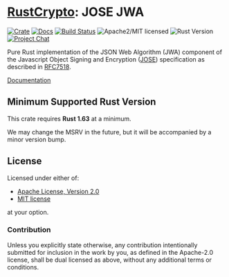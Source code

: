 # [RustCrypto]: JOSE JWA

[![Crate][crate-image]][crate-link]
[![Docs][docs-image]][docs-link]
[![Build Status][build-image]][build-link]
![Apache2/MIT licensed][license-image]
![Rust Version][rustc-image]
[![Project Chat][chat-image]][chat-link]

Pure Rust implementation of the JSON Web Algorithm (JWA) component of the
Javascript Object Signing and Encryption ([JOSE]) specification as described
in [RFC7518].

[Documentation][docs-link]

## Minimum Supported Rust Version

This crate requires **Rust 1.63** at a minimum.

We may change the MSRV in the future, but it will be accompanied by a minor
version bump.

## License

Licensed under either of:

* [Apache License, Version 2.0](http://www.apache.org/licenses/LICENSE-2.0)
* [MIT license](http://opensource.org/licenses/MIT)

at your option.

### Contribution

Unless you explicitly state otherwise, any contribution intentionally submitted
for inclusion in the work by you, as defined in the Apache-2.0 license, shall be
dual licensed as above, without any additional terms or conditions.

[//]: # (badges)

[crate-image]: https://buildstats.info/crate/jose-jwa
[crate-link]: https://crates.io/crates/jose-jwa
[docs-image]: https://docs.rs/jose-jwa/badge.svg
[docs-link]: https://docs.rs/jose-jwa/
[license-image]: https://img.shields.io/badge/license-Apache2.0/MIT-blue.svg
[rustc-image]: https://img.shields.io/badge/rustc-1.63+-blue.svg
[chat-image]: https://img.shields.io/badge/zulip-join_chat-blue.svg
[chat-link]: https://rustcrypto.zulipchat.com/#narrow/stream/300570-formats
[build-image]: https://github.com/RustCrypto/JOSE/actions/workflows/jose-jwa.yml/badge.svg
[build-link]: https://github.com/RustCrypto/JOSE/actions/workflows/jose-jwa.yml

[//]: # (links)

[RustCrypto]: https://github.com/RustCrypto/ 
[JOSE]: https://jose.readthedocs.io/
[RFC7518]: https://www.rfc-editor.org/rfc/rfc7518
